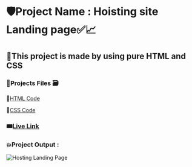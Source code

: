 # 🛡️Project Name : Hoisting site Landing page✅📈

## 🎯This project is made by using pure HTML and CSS 

### 📍Projects Files 🗃️

📌[HTML Code](./index.html)

📌[CSS Code](./CSS%20for%20this%20project/style.css)

### 🎟️[Live Link]() 

### 💥Project Output :  

![Hosting Landing Page](https://github.com/Abhinandan411/FullStack_JavaScript-2.0/assets/131553633/4cba7c53-487d-47be-b7c8-d4349fe915fa)
